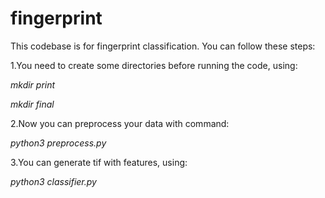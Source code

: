 # fingerprint
This codebase is for fingerprint classification. You can follow these steps:

1.You need to create some directories before running the code, using:

*mkdir print*

*mkdir final*

2.Now you can preprocess your data with command:

*python3 preprocess.py*

3.You can generate tif with features, using:

*python3 classifier.py*

